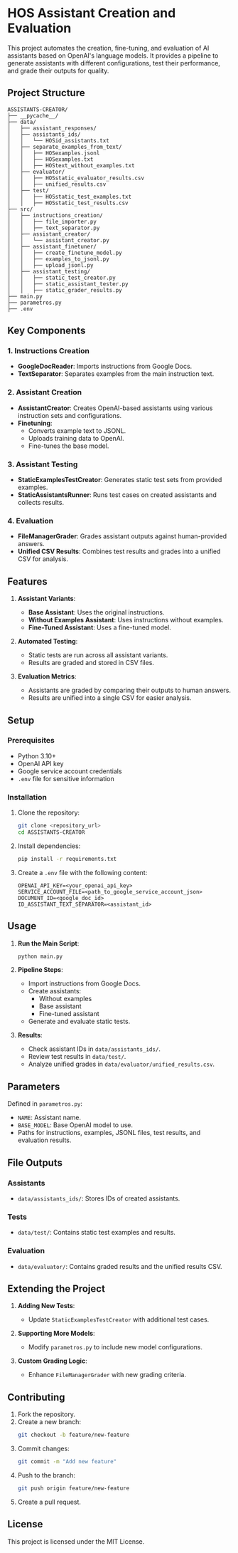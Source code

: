 # HOS Assistant Creation and Evaluation

This project automates the creation, fine-tuning, and evaluation of AI assistants based on OpenAI's language models. It provides a pipeline to generate assistants with different configurations, test their performance, and grade their outputs for quality.

## Project Structure

```
ASSISTANTS-CREATOR/
├── __pycache__/
├── data/
│   ├── assistant_responses/
│   ├── assistants_ids/
│   │   └── HOSid_assistants.txt
│   ├── separate_examples_from_text/
│   │   ├── HOSexamples.jsonl
│   │   ├── HOSexamples.txt
│   │   ├── HOStext_without_examples.txt
│   ├── evaluator/
│   │   ├── HOSstatic_evaluator_results.csv
│   │   ├── unified_results.csv
│   ├── test/
│   │   ├── HOSstatic_test_examples.txt
│   │   ├── HOSstatic_test_results.csv
├── src/
│   ├── instructions_creation/
│   │   ├── file_importer.py
│   │   ├── text_separator.py
│   ├── assistant_creator/
│   │   └── assistant_creator.py
│   ├── assistant_finetuner/
│   │   ├── create_finetune_model.py
│   │   ├── examples_to_jsonl.py
│   │   ├── upload_jsonl.py
│   ├── assistant_testing/
│   │   ├── static_test_creator.py
│   │   ├── static_assistant_tester.py
│   │   ├── static_grader_results.py
├── main.py
├── parametros.py
├── .env
```

## Key Components

### 1. **Instructions Creation**
- **GoogleDocReader**: Imports instructions from Google Docs.
- **TextSeparator**: Separates examples from the main instruction text.

### 2. **Assistant Creation**
- **AssistantCreator**: Creates OpenAI-based assistants using various instruction sets and configurations.
- **Finetuning**:
  - Converts example text to JSONL.
  - Uploads training data to OpenAI.
  - Fine-tunes the base model.

### 3. **Assistant Testing**
- **StaticExamplesTestCreator**: Generates static test sets from provided examples.
- **StaticAssistantsRunner**: Runs test cases on created assistants and collects results.

### 4. **Evaluation**
- **FileManagerGrader**: Grades assistant outputs against human-provided answers.
- **Unified CSV Results**: Combines test results and grades into a unified CSV for analysis.

## Features

1. **Assistant Variants**:
   - **Base Assistant**: Uses the original instructions.
   - **Without Examples Assistant**: Uses instructions without examples.
   - **Fine-Tuned Assistant**: Uses a fine-tuned model.

2. **Automated Testing**:
   - Static tests are run across all assistant variants.
   - Results are graded and stored in CSV files.

3. **Evaluation Metrics**:
   - Assistants are graded by comparing their outputs to human answers.
   - Results are unified into a single CSV for easier analysis.

## Setup

### Prerequisites
- Python 3.10+
- OpenAI API key
- Google service account credentials
- `.env` file for sensitive information

### Installation
1. Clone the repository:
   ```bash
   git clone <repository_url>
   cd ASSISTANTS-CREATOR
   ```
2. Install dependencies:
   ```bash
   pip install -r requirements.txt
   ```
3. Create a `.env` file with the following content:
   ```env
   OPENAI_API_KEY=<your_openai_api_key>
   SERVICE_ACCOUNT_FILE=<path_to_google_service_account_json>
   DOCUMENT_ID=<google_doc_id>
   ID_ASSISTANT_TEXT_SEPARATOR=<assistant_id>
   ```

## Usage

1. **Run the Main Script**:
   ```bash
   python main.py
   ```

2. **Pipeline Steps**:
   - Import instructions from Google Docs.
   - Create assistants:
     - Without examples
     - Base assistant
     - Fine-tuned assistant
   - Generate and evaluate static tests.

3. **Results**:
   - Check assistant IDs in `data/assistants_ids/`.
   - Review test results in `data/test/`.
   - Analyze unified grades in `data/evaluator/unified_results.csv`.

## Parameters
Defined in `parametros.py`:

- `NAME`: Assistant name.
- `BASE_MODEL`: Base OpenAI model to use.
- Paths for instructions, examples, JSONL files, test results, and evaluation results.

## File Outputs

### Assistants
- `data/assistants_ids/`: Stores IDs of created assistants.

### Tests
- `data/test/`: Contains static test examples and results.

### Evaluation
- `data/evaluator/`: Contains graded results and the unified results CSV.

## Extending the Project

1. **Adding New Tests**:
   - Update `StaticExamplesTestCreator` with additional test cases.

2. **Supporting More Models**:
   - Modify `parametros.py` to include new model configurations.

3. **Custom Grading Logic**:
   - Enhance `FileManagerGrader` with new grading criteria.

## Contributing
1. Fork the repository.
2. Create a new branch:
   ```bash
   git checkout -b feature/new-feature
   ```
3. Commit changes:
   ```bash
   git commit -m "Add new feature"
   ```
4. Push to the branch:
   ```bash
   git push origin feature/new-feature
   ```
5. Create a pull request.

## License
This project is licensed under the MIT License.
